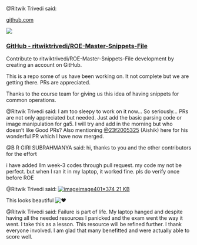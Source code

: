 @Ritwik Trivedi said: 

[github.com](https://github.com/ritwiktrivedi/ROE-Master-Snippets-File)



![](https://europe1.discourse-cdn.com/flex013/uploads/iitm/optimized/3X/4/7/4780e9efee3fee9a734598aa75a48693828aadb0_2_690x344.png)

### [GitHub \- ritwiktrivedi/ROE\-Master\-Snippets\-File](https://github.com/ritwiktrivedi/ROE-Master-Snippets-File)


Contribute to ritwiktrivedi/ROE\-Master\-Snippets\-File development by creating an account on GitHub.








This is a repo some of us have been working on. It not complete but we are getting there. PRs are appreciated.


Thanks to the course team for giving us this idea of having snippets for common operations.


@Ritwik Trivedi said: I am too sleepy to work on it now… So seriously… PRs are not only appreciated but needed. Just add the basic parsing code or image manipulation for ga5\. I will try and add in the morning but who doesn’t like Good PRs? Also mentioning [@23f2005325](/u/23f2005325) (Aishik) here for his wonderful PR which I have now merged.


@B R GIRI SUBRAHMANYA said: hi, thanks to you and the other contributors for the effort


i have added llm week\-3 codes through pull request. my code my not be perfect. but when I ran it in my laptop, it worked fine. pls do verify once before ROE


@Ritwik Trivedi said: [![image](https://europe1.discourse-cdn.com/flex013/uploads/iitm/original/3X/6/4/64c7cdf7626ee50fdc262143cf9484c83a546333.png)image401×374 21 KB](https://europe1.discourse-cdn.com/flex013/uploads/iitm/original/3X/6/4/64c7cdf7626ee50fdc262143cf9484c83a546333.png "image")  

This looks beautiful ![:heart:](https://emoji.discourse-cdn.com/google/heart.png?v=12 ":heart:")


@Ritwik Trivedi said: Failure is part of life. My laptop hanged and despite having all the needed resources I panicked and the exam went the way it went. I take this as a lesson. This resource will be refined further. I thank everyone involved. I am glad that many benefitted and were actually able to score well.

